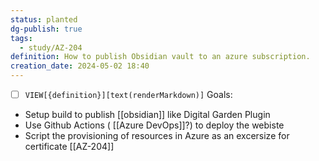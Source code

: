 ```yaml
---
status: planted
dg-publish: true
tags:
  - study/AZ-204
definition: How to publish Obsidian vault to an azure subscription.
creation_date: 2024-05-02 18:40
---
```

- [ ] `VIEW[{definition}][text(renderMarkdown)]` 
Goals:
- Setup build to publish  [[obsidian]] like Digital Garden Plugin
- Use Github Actions ( [[Azure DevOps]]?) to deploy the webiste
- Script the provisioning of resources in Azure as an excersize for certificate [[AZ-204]]

